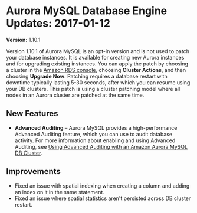 # Aurora MySQL Database Engine Updates: 2017\-01\-12<a name="AuroraMySQL.Updates.20170112"></a>

**Version:** 1\.10\.1

Version 1\.10\.1 of Aurora MySQL is an opt\-in version and is not used to patch your database instances\. It is available for creating new Aurora instances and for upgrading existing instances\. You can apply the patch by choosing a cluster in the [Amazon RDS console](https://console.aws.amazon.com/rds/), choosing **Cluster Actions**, and then choosing **Upgrade Now**\. Patching requires a database restart with downtime typically lasting 5\-30 seconds, after which you can resume using your DB clusters\. This patch is using a cluster patching model where all nodes in an Aurora cluster are patched at the same time\.

## New Features<a name="AuroraMySQL.Updates.20170112.New"></a>
+ **Advanced Auditing** – Aurora MySQL provides a high\-performance Advanced Auditing feature, which you can use to audit database activity\. For more information about enabling and using Advanced Auditing, see [Using Advanced Auditing with an Amazon Aurora MySQL DB Cluster](AuroraMySQL.Auditing.md)\.

## Improvements<a name="AuroraMySQL.Updates.20170112.Improvements"></a>
+ Fixed an issue with spatial indexing when creating a column and adding an index on it in the same statement\.
+ Fixed an issue where spatial statistics aren't persisted across DB cluster restart\.